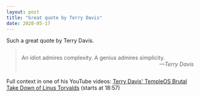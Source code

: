 ```yaml
---
layout: post
title: "Great quote by Terry Davis"
date: 2020-05-17
---
```


Such a great quote by Terry Davis.

<blockquote style="padding: 1em;">An idiot admires complexity. A genius admires simplicity.<br /><span style="float: right; font-style: italic;">—Terry Davis</span><p style="clear:both" /></blockquote>

Full context in one of his YouTube videos: [Terry Davis' TempleOS Brutal Take Down of Linus Torvalds](https://youtu.be/gBE6glZNJuU?t=1137) (starts at 18:57)

